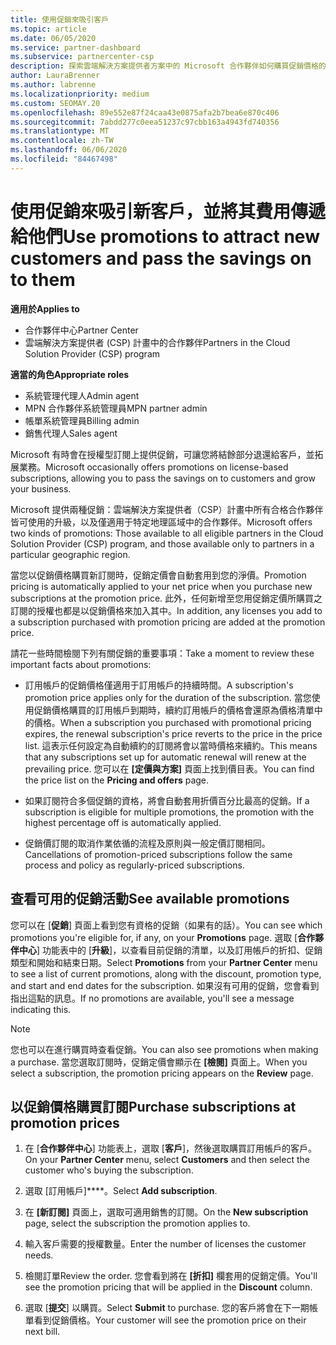 ```yaml
---
title: 使用促銷來吸引客戶
ms.topic: article
ms.date: 06/05/2020
ms.service: partner-dashboard
ms.subservice: partnercenter-csp
description: 探索雲端解決方案提供者方案中的 Microsoft 合作夥伴如何購買促銷價格的訂閱，並將其費用提供給客戶。
author: LauraBrenner
ms.author: labrenne
ms.localizationpriority: medium
ms.custom: SEOMAY.20
ms.openlocfilehash: 89e552e87f24caa43e0875afa2b7bea6e870c406
ms.sourcegitcommit: 7abdd277c0eea51237c97cbb163a4943fd740356
ms.translationtype: MT
ms.contentlocale: zh-TW
ms.lasthandoff: 06/06/2020
ms.locfileid: "84467498"
---
```

# <a name="use-promotions-to-attract-new-customers-and-pass-the-savings-on-to-them"></a><span data-ttu-id="d14fc-103">使用促銷來吸引新客戶，並將其費用傳遞給他們</span><span class="sxs-lookup"><span data-stu-id="d14fc-103">Use promotions to attract new customers and pass the savings on to them</span></span>

<span data-ttu-id="d14fc-104">**適用於**</span><span class="sxs-lookup"><span data-stu-id="d14fc-104">**Applies to**</span></span>

- <span data-ttu-id="d14fc-105">合作夥伴中心</span><span class="sxs-lookup"><span data-stu-id="d14fc-105">Partner Center</span></span>
- <span data-ttu-id="d14fc-106">雲端解決方案提供者 (CSP) 計畫中的合作夥伴</span><span class="sxs-lookup"><span data-stu-id="d14fc-106">Partners in the Cloud Solution Provider (CSP) program</span></span>

<span data-ttu-id="d14fc-107">**適當的角色**</span><span class="sxs-lookup"><span data-stu-id="d14fc-107">**Appropriate roles**</span></span>

- <span data-ttu-id="d14fc-108">系統管理代理人</span><span class="sxs-lookup"><span data-stu-id="d14fc-108">Admin agent</span></span>
- <span data-ttu-id="d14fc-109">MPN 合作夥伴系統管理員</span><span class="sxs-lookup"><span data-stu-id="d14fc-109">MPN partner admin</span></span>
- <span data-ttu-id="d14fc-110">帳單系統管理員</span><span class="sxs-lookup"><span data-stu-id="d14fc-110">Billing admin</span></span>
- <span data-ttu-id="d14fc-111">銷售代理人</span><span class="sxs-lookup"><span data-stu-id="d14fc-111">Sales agent</span></span>

<!--[FWLink: https://go.microsoft.com/fwlink/?linkid=852469]-->

<span data-ttu-id="d14fc-112">Microsoft 有時會在授權型訂閱上提供促銷，可讓您將結餘部分退還給客戶，並拓展業務。</span><span class="sxs-lookup"><span data-stu-id="d14fc-112">Microsoft occasionally offers promotions on license-based subscriptions, allowing you to pass the savings on to customers and grow your business.</span></span> 

<span data-ttu-id="d14fc-113">Microsoft 提供兩種促銷：雲端解決方案提供者（CSP）計畫中所有合格合作夥伴皆可使用的升級，以及僅適用于特定地理區域中的合作夥伴。</span><span class="sxs-lookup"><span data-stu-id="d14fc-113">Microsoft offers two kinds of promotions: Those available to all eligible partners in the Cloud Solution Provider (CSP) program, and those available only to partners in a particular geographic region.</span></span>

<span data-ttu-id="d14fc-114">當您以促銷價格購買新訂閱時，促銷定價會自動套用到您的淨價。</span><span class="sxs-lookup"><span data-stu-id="d14fc-114">Promotion pricing is automatically applied to your net price when you purchase new subscriptions at the promotion price.</span></span> <span data-ttu-id="d14fc-115">此外，任何新增至您用促銷定價所購買之訂閱的授權也都是以促銷價格來加入其中。</span><span class="sxs-lookup"><span data-stu-id="d14fc-115">In addition, any licenses you add to a subscription purchased with promotion pricing are added at the promotion price.</span></span> 

<span data-ttu-id="d14fc-116">請花一些時間檢閱下列有關促銷的重要事項：</span><span class="sxs-lookup"><span data-stu-id="d14fc-116">Take a moment to review these important facts about promotions:</span></span>

- <span data-ttu-id="d14fc-117">訂用帳戶的促銷價格僅適用于訂用帳戶的持續時間。</span><span class="sxs-lookup"><span data-stu-id="d14fc-117">A subscription's promotion price applies only for the duration of the subscription.</span></span> <span data-ttu-id="d14fc-118">當您使用促銷價格購買的訂用帳戶到期時，續約訂用帳戶的價格會還原為價格清單中的價格。</span><span class="sxs-lookup"><span data-stu-id="d14fc-118">When a subscription you purchased with promotional pricing expires, the renewal subscription's price reverts to the price in the price list.</span></span> <span data-ttu-id="d14fc-119">這表示任何設定為自動續約的訂閱將會以當時價格來續約。</span><span class="sxs-lookup"><span data-stu-id="d14fc-119">This means that any subscriptions set up for automatic renewal will renew at the prevailing price.</span></span> <span data-ttu-id="d14fc-120">您可以在 **\[定價與方案\]** 頁面上找到價目表。</span><span class="sxs-lookup"><span data-stu-id="d14fc-120">You can find the price list on the **Pricing and offers** page.</span></span>

- <span data-ttu-id="d14fc-121">如果訂閱符合多個促銷的資格，將會自動套用折價百分比最高的促銷。</span><span class="sxs-lookup"><span data-stu-id="d14fc-121">If a subscription is eligible for multiple promotions, the promotion with the highest percentage off is automatically applied.</span></span>

- <span data-ttu-id="d14fc-122">促銷價訂閱的取消作業依循的流程及原則與一般定價訂閱相同。</span><span class="sxs-lookup"><span data-stu-id="d14fc-122">Cancellations of promotion-priced subscriptions follow the same process and policy as regularly-priced subscriptions.</span></span>

## <a name="see-available-promotions"></a><span data-ttu-id="d14fc-123">查看可用的促銷活動</span><span class="sxs-lookup"><span data-stu-id="d14fc-123">See available promotions</span></span>

<span data-ttu-id="d14fc-124">您可以在 [**促銷**] 頁面上看到您有資格的促銷（如果有的話）。</span><span class="sxs-lookup"><span data-stu-id="d14fc-124">You can see which promotions you're eligible for, if any, on your **Promotions** page.</span></span> <span data-ttu-id="d14fc-125">選取 [**合作夥伴中心**] 功能表中的 [**升級**]，以查看目前促銷的清單，以及訂用帳戶的折扣、促銷類型和開始和結束日期。</span><span class="sxs-lookup"><span data-stu-id="d14fc-125">Select **Promotions** from your **Partner Center** menu to see a list of current promotions, along with the discount, promotion type, and start and end dates for the subscription.</span></span> <span data-ttu-id="d14fc-126">如果沒有可用的促銷，您會看到指出這點的訊息。</span><span class="sxs-lookup"><span data-stu-id="d14fc-126">If no promotions are available, you'll see a message indicating this.</span></span> 

> [!NOTE]  
> <span data-ttu-id="d14fc-127">您也可以在進行購買時查看促銷。</span><span class="sxs-lookup"><span data-stu-id="d14fc-127">You can also see promotions when making a purchase.</span></span> <span data-ttu-id="d14fc-128">當您選取訂閱時，促銷定價會顯示在 **\[檢閱\]** 頁面上。</span><span class="sxs-lookup"><span data-stu-id="d14fc-128">When you select a subscription, the promotion pricing appears on the **Review** page.</span></span>

## <a name="purchase-subscriptions-at-promotion-prices"></a><span data-ttu-id="d14fc-129">以促銷價格購買訂閱</span><span class="sxs-lookup"><span data-stu-id="d14fc-129">Purchase subscriptions at promotion prices</span></span>

1. <span data-ttu-id="d14fc-130">在 [**合作夥伴中心**] 功能表上，選取 [**客戶**]，然後選取購買訂用帳戶的客戶。</span><span class="sxs-lookup"><span data-stu-id="d14fc-130">On your **Partner Center** menu, select **Customers** and then select the customer who's buying the subscription.</span></span> 

2. <span data-ttu-id="d14fc-131">選取 [訂用帳戶]\*\*\*\*。</span><span class="sxs-lookup"><span data-stu-id="d14fc-131">Select **Add subscription**.</span></span>

3. <span data-ttu-id="d14fc-132">在 **\[新訂閱\]** 頁面上，選取可適用銷售的訂閱。</span><span class="sxs-lookup"><span data-stu-id="d14fc-132">On the **New subscription** page, select the subscription the promotion applies to.</span></span>

4. <span data-ttu-id="d14fc-133">輸入客戶需要的授權數量。</span><span class="sxs-lookup"><span data-stu-id="d14fc-133">Enter the number of licenses the customer needs.</span></span> 

5. <span data-ttu-id="d14fc-134">檢閱訂單</span><span class="sxs-lookup"><span data-stu-id="d14fc-134">Review the order.</span></span> <span data-ttu-id="d14fc-135">您會看到將在 **\[折扣\]** 欄套用的促銷定價。</span><span class="sxs-lookup"><span data-stu-id="d14fc-135">You'll see the promotion pricing that will be applied in the **Discount** column.</span></span>  

6. <span data-ttu-id="d14fc-136">選取 [**提交**] 以購買。</span><span class="sxs-lookup"><span data-stu-id="d14fc-136">Select **Submit** to purchase.</span></span> <span data-ttu-id="d14fc-137">您的客戶將會在下一期帳單看到促銷價格。</span><span class="sxs-lookup"><span data-stu-id="d14fc-137">Your customer will see the promotion price on their next bill.</span></span>  


